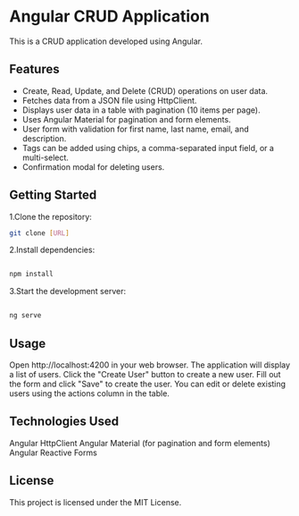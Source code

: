 # Angular CRUD Application

This is a CRUD application developed using Angular.

## Features

* Create, Read, Update, and Delete (CRUD) operations on user data.
* Fetches data from a JSON file using HttpClient.
* Displays user data in a table with pagination (10 items per page).
* Uses Angular Material for pagination and form elements.
* User form with validation for first name, last name, email, and description.
* Tags can be added using chips, a comma-separated input field, or a multi-select.
* Confirmation modal for deleting users.

## Getting Started

1.Clone the repository:

```bash
git clone [URL]
```

2.Install dependencies:

```bash

npm install
```

3.Start the development server:

```bash

ng serve
```

## Usage
Open http://localhost:4200 in your web browser.
The application will display a list of users.
Click the "Create User" button to create a new user.
Fill out the form and click "Save" to create the user.
You can edit or delete existing users using the actions column in the table.

## Technologies Used
Angular
HttpClient
Angular Material (for pagination and form elements)
Angular Reactive Forms

## License

This project is licensed under the MIT License.
